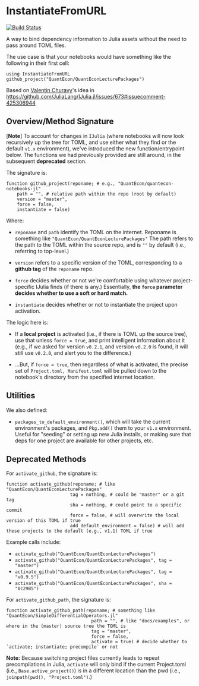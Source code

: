 # InstantiateFromURL

[![Build Status](https://travis-ci.com/QuantEcon/InstantiateFromURL.jl.svg?branch=master)](https://travis-ci.com/QuantEcon/InstantiateFromURL.jl)

A way to bind dependency information to Julia assets without the need to pass around TOML files.

The use case is that your notebooks would have something like the following in their first cell:

```
using InstantiateFromURL
github_project("QuantEcon/QuantEconLecturePackages")
```

Based on [Valentin Churavy](https://github.com/vchuravy)'s idea in https://github.com/JuliaLang/IJulia.jl/issues/673#issuecomment-425306944

## Overview/Method Signature

[**Note**] To account for changes in `IJulia` (where notebooks will now look recursively up the tree for TOML, and use either what they find or the default `v1.x` environment), we've introduced the new function/entrypoint below. The functions we had previously provided are still around, in the subsequent **deprecated** section. 

The signature is:

```
function github_project(reponame; # e.g., "QuantEcon/quantecon-notebooks-jl"
    path = "", # relative path within the repo (root by default)
    version = "master",
    force = false,
    instantiate = false)
```

Where: 

* `reponame` and `path` identify the TOML on the internet. Reponame is something like `"QuantEcon/QuantEconLecturePackages"` The path refers to the path to the TOML within the source repo, and is `""` by default (i.e., referring to top-level.)

* `version` refers to a specific version of the TOML, corresponding to a **github tag** of the `reponame` repo.

* `force` decides whether or not we're comfortable using whatever project-specific IJulia finds (if there is any.) Essentially, **the `force` parameter decides whether to use a soft or hard match.**

* `instantiate` decides whether or not to instantiate the project upon activation.

The logic here is: 

* If a **local project** is activated (i.e., if there is TOML up the source tree), use that unless `force = true`, and print intelligent information about it (e.g., if we asked for version `v0.2.1`, and version `v0.2.0` is found, it will still use `v0.2.0`, and alert you to the difference.)

* ...But, if `force = true`, then regardless of what is activated, the precise set of `Project.toml, Manifest.toml` will be pulled down to the notebook's directory from the specified internet location. 

## Utilities

We also defined: 

* `packages_to_default_environment()`, which will take the current environment's packages, and `Pkg.add()` them to your `v1.x` environment. Useful for "seeding" or setting up new Julia installs, or making sure that deps for one project are available for other projects, etc.

## Deprecated Methods


For `activate_github`, the signature is:

```
function activate_github(reponame; # like "QuantEcon/QuantEconLecturePackages"
                        tag = nothing, # could be "master" or a git tag
                        sha = nothing, # could point to a specific commit
                        force = false, # will overwrite the local version of this TOML if true
                        add_default_environment = false) # will add these projects to the default (e.g., v1.1) TOML if true
```

Example calls include:

* `activate_github("QuantEcon/QuantEconLecturePackages")`
* `activate_github("QuantEcon/QuantEconLecturePackages", tag = "master")`
* `activate_github("QuantEcon/QuantEconLecturePackages", tag = "v0.9.5")`
* `activate_github("QuantEcon/QuantEconLecturePackages", sha = "0c2985")`

For `activate_github_path`, the signature is:

```
function activate_github_path(reponame; # something like "QuantEcon/SimpleDifferentialOperators.jl"
                                path = "", # like "docs/examples", or where in the (master) source tree the TOML is
                                tag = "master",
                                force = false,
                                activate = true) # decide whether to `activate; instantiate; precompile` or not
```

**Note:** Because switching project files currently leads to repeat precompilations in Julia, `activate` will only bind if the current Project.toml (i.e., `Base.active_project()`) is in a different location than the pwd (i.e., `joinpath(pwd(), "Project.toml")`.)
